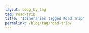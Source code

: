 ```yaml
---
layout: blog_by_tag
tag: road-trip
title: "Itineraries tagged Road Trip"
permalink: /blog/tag/road-trip/
---
```

